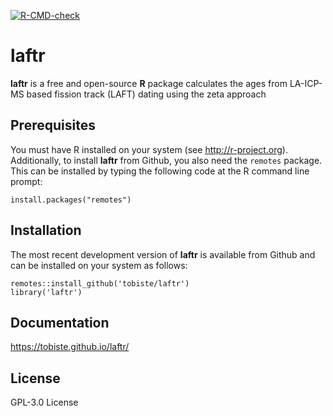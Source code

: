   <!-- badges: start -->
  [![R-CMD-check](https://github.com/tobiste/laftr/workflows/R-CMD-check/badge.svg)](https://github.com/tobiste/laftr/actions)
  <!-- badges: end -->
# laftr

**laftr** is a free and open-source **R** package calculates the ages from LA-ICP-MS based fission track (LAFT) dating using the zeta approach

## Prerequisites

You must have R installed on your system (see http://r-project.org). Additionally, to install **laftr** from Github, you also need the `remotes` package. This can be installed by typing the following code at the R command line prompt:

```
install.packages("remotes")
```

## Installation

The most recent development version of **laftr** is available from Github and can be installed on your system as follows:

```
remotes::install_github('tobiste/laftr')
library('laftr')
```

## Documentation
https://tobiste.github.io/laftr/


## License
GPL-3.0 License
